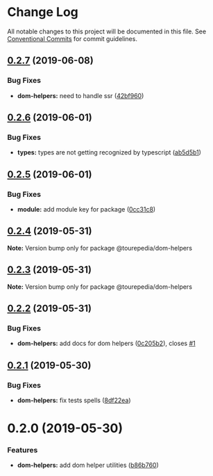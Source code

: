 # Change Log

All notable changes to this project will be documented in this file.
See [Conventional Commits](https://conventionalcommits.org) for commit guidelines.

## [0.2.7](https://github.com/tourepedia/tp-ui/compare/@tourepedia/dom-helpers@0.2.6...@tourepedia/dom-helpers@0.2.7) (2019-06-08)


### Bug Fixes

* **dom-helpers:** need to handle ssr ([42bf960](https://github.com/tourepedia/tp-ui/commit/42bf960))





## [0.2.6](https://github.com/tourepedia/tp-ui/compare/@tourepedia/dom-helpers@0.2.5...@tourepedia/dom-helpers@0.2.6) (2019-06-01)


### Bug Fixes

* **types:** types are not getting recognized by typescript ([ab5d5b1](https://github.com/tourepedia/tp-ui/commit/ab5d5b1))





## [0.2.5](https://github.com/tourepedia/tp-ui/compare/@tourepedia/dom-helpers@0.2.4...@tourepedia/dom-helpers@0.2.5) (2019-06-01)


### Bug Fixes

* **module:** add module key for package ([0cc31c8](https://github.com/tourepedia/tp-ui/commit/0cc31c8))





## [0.2.4](https://github.com/tourepedia/tp-ui/compare/@tourepedia/dom-helpers@0.2.3...@tourepedia/dom-helpers@0.2.4) (2019-05-31)

**Note:** Version bump only for package @tourepedia/dom-helpers





## [0.2.3](https://github.com/tourepedia/tp-ui/compare/@tourepedia/dom-helpers@0.2.2...@tourepedia/dom-helpers@0.2.3) (2019-05-31)

**Note:** Version bump only for package @tourepedia/dom-helpers





## [0.2.2](https://github.com/tourepedia/tp-ui/compare/@tourepedia/dom-helpers@0.2.1...@tourepedia/dom-helpers@0.2.2) (2019-05-31)


### Bug Fixes

* **dom-helpers:** add docs for dom helpers ([0c205b2](https://github.com/tourepedia/tp-ui/commit/0c205b2)), closes [#1](https://github.com/tourepedia/tp-ui/issues/1)





## [0.2.1](https://github.com/tourepedia/tp-ui/compare/@tourepedia/dom-helpers@0.2.0...@tourepedia/dom-helpers@0.2.1) (2019-05-30)


### Bug Fixes

* **dom-helpers:** fix tests spells ([8df22ea](https://github.com/tourepedia/tp-ui/commit/8df22ea))





# 0.2.0 (2019-05-30)


### Features

* **dom-helpers:** add dom helper utilities ([b86b760](https://github.com/tourepedia/tp-ui/commit/b86b760))
